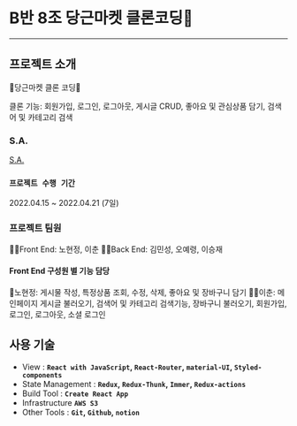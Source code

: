 # B반 8조 당근마켓 클론코딩🥕
---
## 프로젝트 소개
🥕당근마켓 클론 코딩🥕

클론 기능: 회원가입, 로그인, 로그아웃, 게시글 CRUD, 좋아요 및 관심상품 담기, 검색어 및 카테고리 검색

### S.A.

[S.A.](https://www.notion.so/8-00adac21af6d49699787e1bd1b5774c7) 

### `프로젝트 수행 기간`

2022.04.15 ~ 2022.04.21 (7일)

### 프로젝트 팀원

👩‍💻Front End: 노현정, 이춘
🧑‍💻Back End: 김민성, 오예령, 이승재

#### Front End 구성원 별 기능 담당

👩노현정: 게시물 작성, 특정상품 조회, 수정, 삭제, 좋아요 및 장바구니 담기
👱‍♂️이춘: 메인페이지 게시글 불러오기, 검색어 및 카테고리 검색기능, 장바구니 불러오기, 회원가입, 로그인, 로그아웃, 소셜 로그인

## 사용 기술

- View : **`React with JavaScript`, `React-Router`, `material-UI`, `Styled-components`**
- State Management : **`Redux`, `Redux-Thunk`, `Immer`, `Redux-actions`**
- Build Tool : **`Create React App`**
- Infrastructure **`AWS S3`**
- Other Tools : **`Git`, `Github`, `notion`**
